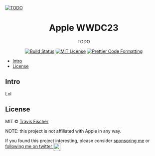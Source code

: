 <a href="https://apple-wwdc23.vercel.app">
  <img alt="TODO" src="/public/social.jpg">
</a>

<h1 align="center">Apple WWDC23</h1>

<p align="center">
  TODO
</p>

<p align="center">
  <a href="https://github.com/transitive-bullshit/apple-april-fools-2023/actions/workflows/test.yml"><img alt="Build Status" src="https://github.com/transitive-bullshit/apple-april-fools-2023/actions/workflows/test.yml/badge.svg" /></a>
  <a href="https://github.com/transitive-bullshit/apple-april-fools-2023/blob/main/license"><img alt="MIT License" src="https://img.shields.io/badge/license-MIT-blue" /></a>
  <a href="https://prettier.io"><img alt="Prettier Code Formatting" src="https://img.shields.io/badge/code_style-prettier-brightgreen.svg" /></a>
</p>

- [Intro](#intro)
- [License](#license)

## Intro

Lol

## License

MIT © [Travis Fischer](https://transitivebullsh.it)

NOTE: this project is not affiliated with Apple in any way.

If you found this project interesting, please consider [sponsoring me](https://github.com/sponsors/transitive-bullshit) or <a href="https://twitter.com/transitive_bs">following me on twitter <img src="https://storage.googleapis.com/saasify-assets/twitter-logo.svg" alt="twitter" height="24px" align="center"></a>
